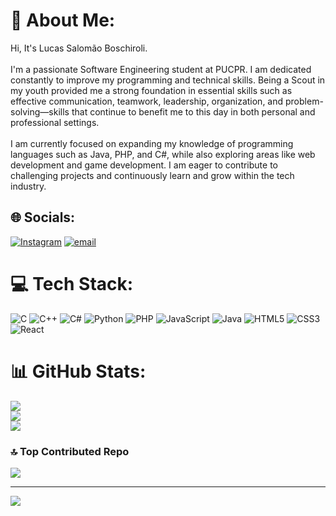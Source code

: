 # 💫 About Me:
Hi, It's Lucas Salomão Boschiroli.<br><br>I'm a passionate Software Engineering student at PUCPR. I am dedicated constantly to improve my programming and technical skills. Being a Scout in my youth provided me a strong foundation in essential skills such as effective communication, teamwork, leadership, organization, and problem-solving—skills that continue to benefit me to this day in both personal and professional settings.<br><br>I am currently focused on expanding my knowledge of programming languages such as Java, PHP, and C#, while also exploring areas like web development and game development. I am eager to contribute to challenging projects and continuously learn and grow within the tech industry.

## 🌐 Socials:
[![Instagram](https://img.shields.io/badge/Instagram-%23E4405F.svg?logo=Instagram&logoColor=white)](https://instagram.com/lucasboschiroli) [![email](https://img.shields.io/badge/Email-D14836?logo=gmail&logoColor=white)](mailto:lucasboschiroli2@gmail.com) 

# 💻 Tech Stack:
![C](https://img.shields.io/badge/c-%2300599C.svg?style=for-the-badge&logo=c&logoColor=white) ![C++](https://img.shields.io/badge/c++-%2300599C.svg?style=for-the-badge&logo=c%2B%2B&logoColor=white) ![C#](https://img.shields.io/badge/c%23-%23239120.svg?style=for-the-badge&logo=csharp&logoColor=white) ![Python](https://img.shields.io/badge/python-3670A0?style=for-the-badge&logo=python&logoColor=ffdd54) ![PHP](https://img.shields.io/badge/php-%23777BB4.svg?style=for-the-badge&logo=php&logoColor=white) ![JavaScript](https://img.shields.io/badge/javascript-%23323330.svg?style=for-the-badge&logo=javascript&logoColor=%23F7DF1E) ![Java](https://img.shields.io/badge/java-%23ED8B00.svg?style=for-the-badge&logo=openjdk&logoColor=white) ![HTML5](https://img.shields.io/badge/html5-%23E34F26.svg?style=for-the-badge&logo=html5&logoColor=white) ![CSS3](https://img.shields.io/badge/css3-%231572B6.svg?style=for-the-badge&logo=css3&logoColor=white) ![React](https://img.shields.io/badge/react-%2320232a.svg?style=for-the-badge&logo=react&logoColor=%2361DAFB)

# 📊 GitHub Stats:
![](https://github-readme-stats.vercel.app/api?username=lucasboschiroli&theme=dark&hide_border=false&include_all_commits=false&count_private=false)<br/>
![](https://nirzak-streak-stats.vercel.app/?user=lucasboschiroli&theme=dark&hide_border=false)<br/>
![](https://github-readme-stats.vercel.app/api/top-langs/?username=lucasboschiroli&theme=dark&hide_border=false&include_all_commits=false&count_private=false&layout=compact)

### 🔝 Top Contributed Repo
![](https://github-contributor-stats.vercel.app/api?username=lucasboschiroli&limit=5&theme=dark&combine_all_yearly_contributions=true)

---
[![](https://visitcount.itsvg.in/api?id=lucasboschiroli&icon=0&color=0)](https://visitcount.itsvg.in)
